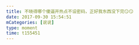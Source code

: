 ```yaml
---
title: 不晓得哪个傻逼开热点不设密码，正好我东西没下完😏😏
date: 2017-09-30 15:54:51
mCategories: [说说]
type: moment
time: t155451
---
```


<div id="pics-20170930155451"></div>

<script src="/lib/moment/pics.js"></script>
<script>
var data = [
    {"link": "2017-09-30_000000.png", "type": "shuoshuo"}
];
picsRender(data, "pics-20170930155451");
</script>
